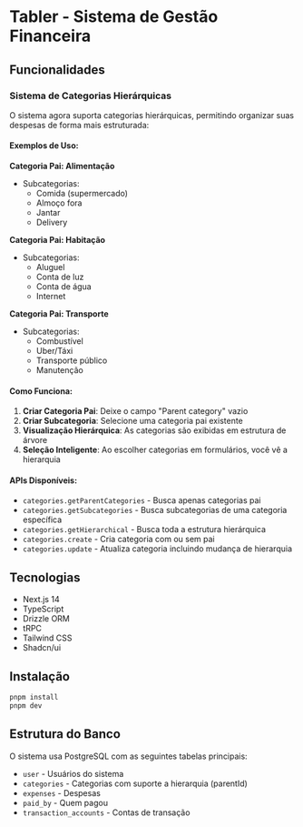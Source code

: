 # Tabler - Sistema de Gestão Financeira

## Funcionalidades

### Sistema de Categorias Hierárquicas

O sistema agora suporta categorias hierárquicas, permitindo organizar suas despesas de forma mais estruturada:

#### Exemplos de Uso:

**Categoria Pai: Alimentação**
- Subcategorias:
  - Comida (supermercado)
  - Almoço fora
  - Jantar
  - Delivery

**Categoria Pai: Habitação**
- Subcategorias:
  - Aluguel
  - Conta de luz
  - Conta de água
  - Internet

**Categoria Pai: Transporte**
- Subcategorias:
  - Combustível
  - Uber/Táxi
  - Transporte público
  - Manutenção

#### Como Funciona:

1. **Criar Categoria Pai**: Deixe o campo "Parent category" vazio
2. **Criar Subcategoria**: Selecione uma categoria pai existente
3. **Visualização Hierárquica**: As categorias são exibidas em estrutura de árvore
4. **Seleção Inteligente**: Ao escolher categorias em formulários, você vê a hierarquia

#### APIs Disponíveis:

- `categories.getParentCategories` - Busca apenas categorias pai
- `categories.getSubcategories` - Busca subcategorias de uma categoria específica
- `categories.getHierarchical` - Busca toda a estrutura hierárquica
- `categories.create` - Cria categoria com ou sem pai
- `categories.update` - Atualiza categoria incluindo mudança de hierarquia

## Tecnologias

- Next.js 14
- TypeScript
- Drizzle ORM
- tRPC
- Tailwind CSS
- Shadcn/ui

## Instalação

```bash
pnpm install
pnpm dev
```

## Estrutura do Banco

O sistema usa PostgreSQL com as seguintes tabelas principais:

- `user` - Usuários do sistema
- `categories` - Categorias com suporte a hierarquia (parentId)
- `expenses` - Despesas
- `paid_by` - Quem pagou
- `transaction_accounts` - Contas de transação
